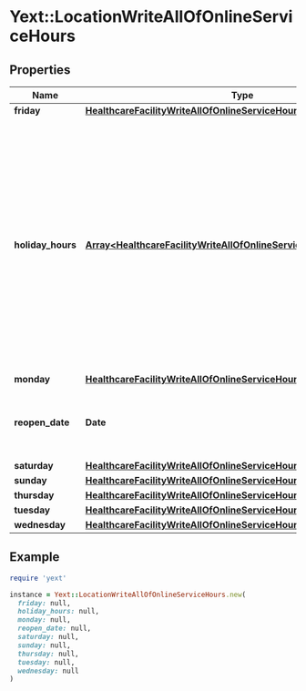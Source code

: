 # Yext::LocationWriteAllOfOnlineServiceHours

## Properties

| Name | Type | Description | Notes |
| ---- | ---- | ----------- | ----- |
| **friday** | [**HealthcareFacilityWriteAllOfOnlineServiceHoursFriday**](HealthcareFacilityWriteAllOfOnlineServiceHoursFriday.md) |  | [optional] |
| **holiday_hours** | [**Array&lt;HealthcareFacilityWriteAllOfOnlineServiceHoursHolidayHours&gt;**](HealthcareFacilityWriteAllOfOnlineServiceHoursHolidayHours.md) |  **NOTE:** The list of Holiday Hours that you send us must be comprehensive. For example, if you send us a list of Holiday Hours that does not include Holiday Hours that you sent in your last update, Yext considers the missing Holiday Hours to be deleted, and we remove them.   Array must be ordered.  | [optional] |
| **monday** | [**HealthcareFacilityWriteAllOfOnlineServiceHoursMonday**](HealthcareFacilityWriteAllOfOnlineServiceHoursMonday.md) |  | [optional] |
| **reopen_date** | **Date** |  Date must be on or after 1970-01-01 Date must be before or on 2038-01-01 | [optional] |
| **saturday** | [**HealthcareFacilityWriteAllOfOnlineServiceHoursSaturday**](HealthcareFacilityWriteAllOfOnlineServiceHoursSaturday.md) |  | [optional] |
| **sunday** | [**HealthcareFacilityWriteAllOfOnlineServiceHoursSunday**](HealthcareFacilityWriteAllOfOnlineServiceHoursSunday.md) |  | [optional] |
| **thursday** | [**HealthcareFacilityWriteAllOfOnlineServiceHoursThursday**](HealthcareFacilityWriteAllOfOnlineServiceHoursThursday.md) |  | [optional] |
| **tuesday** | [**HealthcareFacilityWriteAllOfOnlineServiceHoursTuesday**](HealthcareFacilityWriteAllOfOnlineServiceHoursTuesday.md) |  | [optional] |
| **wednesday** | [**HealthcareFacilityWriteAllOfOnlineServiceHoursWednesday**](HealthcareFacilityWriteAllOfOnlineServiceHoursWednesday.md) |  | [optional] |

## Example

```ruby
require 'yext'

instance = Yext::LocationWriteAllOfOnlineServiceHours.new(
  friday: null,
  holiday_hours: null,
  monday: null,
  reopen_date: null,
  saturday: null,
  sunday: null,
  thursday: null,
  tuesday: null,
  wednesday: null
)
```

